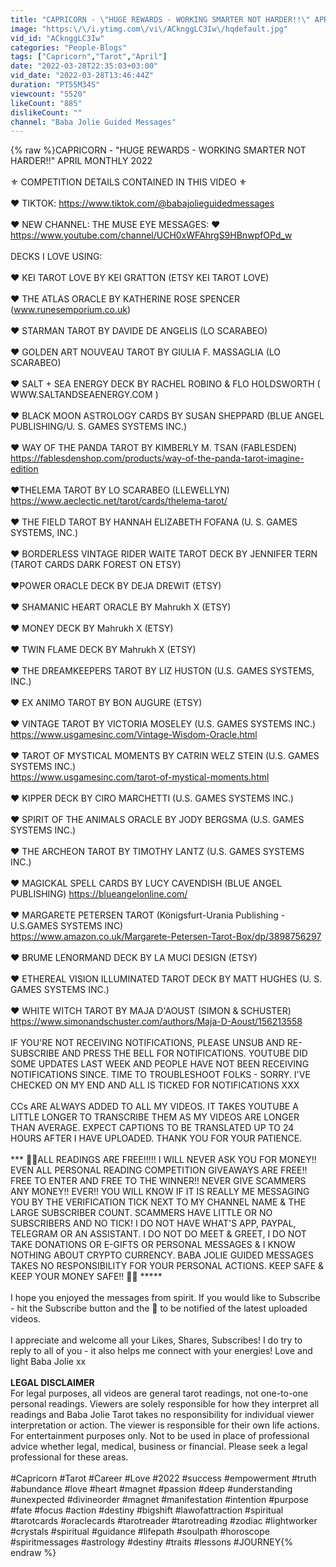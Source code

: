 ```yaml
---
title: "CAPRICORN - \"HUGE REWARDS - WORKING SMARTER NOT HARDER!!\" APRIL MONTHLY 2022"
image: "https:\/\/i.ytimg.com\/vi\/ACknggLC3Iw\/hqdefault.jpg"
vid_id: "ACknggLC3Iw"
categories: "People-Blogs"
tags: ["Capricorn","Tarot","April"]
date: "2022-03-28T22:35:03+03:00"
vid_date: "2022-03-28T13:46:44Z"
duration: "PT55M34S"
viewcount: "5520"
likeCount: "885"
dislikeCount: ""
channel: "Baba Jolie Guided Messages"
---
```

{% raw %}CAPRICORN - &quot;HUGE REWARDS - WORKING SMARTER NOT HARDER!!&quot; APRIL MONTHLY 2022 <br /><br />⚜️ COMPETITION DETAILS CONTAINED IN THIS VIDEO ⚜️<br /><br />❤️ TIKTOK: <a rel="nofollow" target="blank" href="https://www.tiktok.com/@babajolieguidedmessages">https://www.tiktok.com/@babajolieguidedmessages</a><br /><br />❤️ NEW CHANNEL: THE MUSE EYE MESSAGES: ❤️<a rel="nofollow" target="blank" href="https://www.youtube.com/channel/UCH0xWFAhrgS9HBnwpfOPd_w">https://www.youtube.com/channel/UCH0xWFAhrgS9HBnwpfOPd_w</a><br /><br />DECKS I LOVE USING:<br /><br />❤️ KEI TAROT LOVE BY KEI GRATTON (ETSY KEI TAROT LOVE) <br /><br />❤️ THE ATLAS ORACLE BY KATHERINE ROSE SPENCER (www.runesemporium.co.uk)<br /><br />❤️ STARMAN TAROT BY DAVIDE DE ANGELIS (LO SCARABEO) <br /><br />❤️ GOLDEN ART NOUVEAU TAROT BY GIULIA F. MASSAGLIA (LO SCARABEO)<br /><br />❤️ SALT + SEA ENERGY DECK BY RACHEL ROBINO &amp; FLO HOLDSWORTH ( WWW.SALTANDSEAENERGY.COM )<br /><br />❤️  BLACK MOON ASTROLOGY CARDS BY SUSAN SHEPPARD (BLUE ANGEL PUBLISHING/U. S. GAMES SYSTEMS INC.) <br /><br />❤️ WAY OF THE PANDA TAROT BY KIMBERLY M. TSAN (FABLESDEN) <a rel="nofollow" target="blank" href="https://fablesdenshop.com/products/way-of-the-panda-tarot-imagine-edition">https://fablesdenshop.com/products/way-of-the-panda-tarot-imagine-edition</a> <br /><br />❤️THELEMA TAROT BY LO SCARABEO (LLEWELLYN)<br /><a rel="nofollow" target="blank" href="https://www.aeclectic.net/tarot/cards/thelema-tarot/">https://www.aeclectic.net/tarot/cards/thelema-tarot/</a><br /><br />❤️ THE FIELD TAROT BY HANNAH ELIZABETH FOFANA (U. S. GAMES SYSTEMS, INC.) <br /><br />❤️ BORDERLESS VINTAGE RIDER WAITE TAROT DECK BY JENNIFER TERN  (TAROT CARDS DARK FOREST ON ETSY) <br /><br />❤️POWER ORACLE DECK  BY DEJA DREWIT (ETSY)<br /><br />❤️ SHAMANIC HEART ORACLE BY Mahrukh X (ETSY) <br /><br />❤️ MONEY DECK BY Mahrukh X (ETSY) <br /><br />❤️ TWIN FLAME DECK BY Mahrukh X (ETSY)<br /><br />❤️ THE DREAMKEEPERS TAROT BY LIZ HUSTON (U.S. GAMES SYSTEMS, INC.)<br /><br />❤️ EX ANIMO TAROT BY BON AUGURE (ETSY) <br /><br />❤️ VINTAGE TAROT BY VICTORIA MOSELEY (U.S. GAMES SYSTEMS INC.) <a rel="nofollow" target="blank" href="https://www.usgamesinc.com/Vintage-Wisdom-Oracle.html">https://www.usgamesinc.com/Vintage-Wisdom-Oracle.html</a><br /><br />❤️ TAROT OF MYSTICAL MOMENTS BY CATRIN WELZ STEIN (U.S. GAMES SYSTEMS INC.) <br /><a rel="nofollow" target="blank" href="https://www.usgamesinc.com/tarot-of-mystical-moments.html">https://www.usgamesinc.com/tarot-of-mystical-moments.html</a><br /><br />❤️ KIPPER DECK BY CIRO MARCHETTI (U.S. GAMES SYSTEMS INC.) <br /><br />❤️ SPIRIT OF THE ANIMALS ORACLE BY JODY BERGSMA (U.S. GAMES SYSTEMS INC.) <br /><br />❤️ THE ARCHEON TAROT BY TIMOTHY LANTZ (U.S. GAMES SYSTEMS INC.) <br /><br />❤️ MAGICKAL SPELL CARDS BY LUCY CAVENDISH (BLUE ANGEL PUBLISHING) <a rel="nofollow" target="blank" href="https://blueangelonline.com/">https://blueangelonline.com/</a><br /><br />❤️ MARGARETE PETERSEN TAROT (Königsfurt-Urania Publishing - U.S.GAMES SYSTEMS INC)<br /><a rel="nofollow" target="blank" href="https://www.amazon.co.uk/Margarete-Petersen-Tarot-Box/dp/3898756297">https://www.amazon.co.uk/Margarete-Petersen-Tarot-Box/dp/3898756297</a><br /><br />❤️ BRUME LENORMAND DECK BY LA MUCI DESIGN (ETSY)<br /><br />❤️ ETHEREAL VISION ILLUMINATED TAROT DECK BY MATT HUGHES (U. S. GAMES SYSTEMS INC.)<br /><br />❤️  WHITE WITCH TAROT BY MAJA D'AOUST (SIMON &amp; SCHUSTER)  <a rel="nofollow" target="blank" href="https://www.simonandschuster.com/authors/Maja-D-Aoust/156213558">https://www.simonandschuster.com/authors/Maja-D-Aoust/156213558</a><br /><br />IF YOU'RE NOT RECEIVING NOTIFICATIONS, PLEASE UNSUB AND RE-SUBSCRIBE AND PRESS THE BELL FOR NOTIFICATIONS. YOUTUBE DID SOME UPDATES LAST WEEK AND PEOPLE HAVE NOT BEEN RECEIVING NOTIFICATIONS SINCE. TIME TO TROUBLESHOOT FOLKS - SORRY. I'VE CHECKED ON MY END AND ALL IS TICKED FOR NOTIFICATIONS XXX<br /><br />CCs ARE ALWAYS ADDED TO  ALL MY VIDEOS. IT TAKES YOUTUBE A LITTLE LONGER TO TRANSCRIBE THEM AS MY VIDEOS ARE LONGER THAN AVERAGE. EXPECT CAPTIONS TO BE TRANSLATED UP TO 24 HOURS AFTER I HAVE UPLOADED. THANK YOU FOR YOUR PATIENCE.<br /><br />*** 👀👀ALL READINGS ARE FREE!!!!! I WILL NEVER ASK YOU FOR MONEY!! EVEN ALL PERSONAL READING COMPETITION GIVEAWAYS ARE FREE!! FREE TO ENTER AND FREE TO THE WINNER!!  NEVER GIVE SCAMMERS ANY MONEY!! EVER!! YOU WILL KNOW IF IT IS REALLY ME MESSAGING YOU BY THE VERIFICATION TICK NEXT TO MY CHANNEL NAME &amp; THE LARGE SUBSCRIBER COUNT. SCAMMERS HAVE LITTLE OR NO SUBSCRIBERS AND NO TICK! I DO NOT HAVE WHAT'S APP, PAYPAL, TELEGRAM OR AN ASSISTANT. I DO NOT DO MEET &amp; GREET, I DO NOT TAKE DONATIONS OR E-GIFTS OR PERSONAL MESSAGES &amp; I KNOW NOTHING ABOUT CRYPTO CURRENCY. BABA JOLIE GUIDED MESSAGES TAKES NO RESPONSIBILITY FOR YOUR PERSONAL ACTIONS. KEEP SAFE &amp; KEEP YOUR MONEY SAFE!! 👀👀 *****<br /><br />I hope you enjoyed the messages from spirit. If you would like to Subscribe - hit the Subscribe button and the 🔔 to be notified of the latest uploaded videos. <br /><br />I appreciate and welcome all your Likes, Shares, Subscribes! I do try to reply to all of you - it also helps me connect with your energies! Love and light Baba Jolie xx <br /><br />**LEGAL DISCLAIMER**<br />For legal purposes, all videos are general tarot readings, not one-to-one personal readings. Viewers are solely responsible for how they interpret all readings and Baba Jolie Tarot takes no responsibility for individual viewer interpretation or action. The viewer is responsible for their own life actions. For entertainment purposes only. Not to be used in place of professional advice whether legal, medical, business or financial. Please seek a legal professional for these areas.<br /><br />#Capricorn #Tarot #Career #Love #2022 #success #empowerment #truth #abundance #love #heart #magnet #passion #deep #understanding #unexpected #divineorder #magnet #manifestation #intention #purpose #fate #focus #action #destiny #bigshift #lawofattraction #spiritual #tarotcards #oraclecards #tarotreader #tarotreading #zodiac #lightworker #crystals #spiritual #guidance #lifepath #soulpath #horoscope #spiritmessages #astrology #destiny #traits #lessons #JOURNEY{% endraw %}
